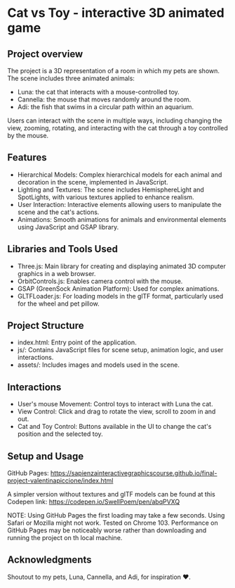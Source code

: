 # Cat vs Toy - interactive 3D animated game

## Project overview
The project is a 3D representation of a room in which my pets are shown. 
The scene includes three animated animals:
- Luna: the cat that interacts with a mouse-controlled toy.
- Cannella: the mouse that moves randomly around the room.
- Adi: the fish that swims in a circular path within an aquarium.

Users can interact with the scene in multiple ways, including changing the view, zooming, rotating, and interacting with the cat through a toy controlled by the mouse.

## Features
- Hierarchical Models: Complex hierarchical models for each animal and decoration in the scene, implemented in JavaScript.
- Lighting and Textures: The scene includes HemisphereLight and SpotLights, with various textures applied to enhance realism.
- User Interaction: Interactive elements allowing users to manipulate the scene and the cat's actions.
- Animations: Smooth animations for animals and environmental elements using JavaScript and GSAP library.

## Libraries and Tools Used
- Three.js: Main library for creating and displaying animated 3D computer graphics in a web browser.
- OrbitControls.js: Enables camera control with the mouse.
- GSAP (GreenSock Animation Platform): Used for complex animations.
- GLTFLoader.js: For loading models in the glTF format, particularly used for the wheel and pet pillow.

## Project Structure
- index.html: Entry point of the application.
- js/: Contains JavaScript files for scene setup, animation logic, and user interactions.
- assets/: Includes images and models used in the scene.

## Interactions
- User's mouse Movement: Control toys to interact with Luna the cat.
- View Control: Click and drag to rotate the view, scroll to zoom in and out.
- Cat and Toy Control: Buttons available in the UI to change the cat's position and the selected toy.


## Setup and Usage
GitHub Pages: https://sapienzainteractivegraphicscourse.github.io/final-project-valentinapiccione/index.html

A simpler version without textures and glTF models can be found at this Codepen link: https://codepen.io/SwellPoem/pen/abqPVXQ

NOTE: Using GitHub Pages the first loading may take a few seconds. Using Safari or Mozilla might not work. Tested on Chrome 103. Performance on GitHub Pages may be noticeably worse rather than downloading and running the project on th local machine. 

## Acknowledgments
Shoutout to my pets, Luna, Cannella, and Adi, for inspiration ❤️.

